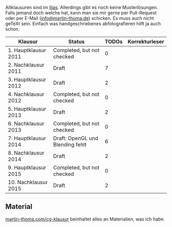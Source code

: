 Altklausuren sind im [Ilias](https://ilias.studium.kit.edu/goto_produktiv_fold_493586.html).
Allerdings gibt es noch keine Musterlösungen. Falls jemand doch welche hat,
kann man sie mir gerne per Pull-Request oder per E-Mail (info@martin-thoma.de)
schicken. Es muss auch nicht geTeXt sein. Einfach was handgeschriebenes
abfotografieren hilft ja auch schon.

<table>
    <thead>
        <tr>
            <th>Klausur</th>
            <th>Status</th>
            <th>TODOs</th>
            <th>Korrekturleser</th>
        </tr>
    </thead>
    <tbody>
        <tr>
            <td>1. Hauptklausur 2011</td>
            <td>Completed, but not checked</td>
            <td>0</td>
            <td>&nbsp;</td>
        </tr>
        <tr>
            <td>2. Nachklausur 2011</td>
            <td>Draft</td>
            <td>7</td>
            <td>&nbsp;</td>
        </tr>
        <tr>
            <td>3. Hauptklausur 2012</td>
            <td>Draft</td>
            <td>2</td>
            <td>&nbsp;</td>
        </tr>
        <tr>
            <td>4. Nachklausur 2012</td>
            <td>Completed, but not checked</td>
            <td>0</td>
            <td>&nbsp;</td>
        </tr>
        <tr>
            <td>5. Hauptklausur 2013</td>
            <td>Draft</td>
            <td>2</td>
            <td>&nbsp;</td>
        </tr>
        <tr>
            <td>6. Nachklausur 2013</td>
            <td>Completed, but not checked</td>
            <td>0</td>
            <td>&nbsp;</td>
        </tr>
        <tr>
            <td>7. Hauptklausur 2014</td>
            <td>Draft: OpenGL und Blending fehlt</td>
            <td>6</td>
            <td>&nbsp;</td>
        </tr>
        <tr>
            <td>8. Nachklausur 2014</td>
            <td>Draft</td>
            <td>2</td>
            <td>&nbsp;</td>
        </tr>
        <tr>
            <td>9. Hauptklausur 2015</td>
            <td>Completed, but not checked</td>
            <td>0</td>
            <td>&nbsp;</td>
        </tr>
        <tr>
            <td>10. Nachklausur 2015</td>
            <td>Draft</td>
            <td>2</td>
            <td>&nbsp;</td>
        </tr>
    </tbody>
</table>


## Material

[martin-thoma.com/cg-klausur](https://martin-thoma.com/cg-klausur/) beinhaltet
alles an Materialien, was ich habe.